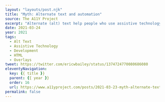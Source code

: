 ```yaml
---
layout: "layouts/post.njk"
title: "Myth: Alternate text and automation"
source: The A11Y Project
excerpt: "Alternate (alt) text help people who use assistive technology understand images, and are a core part of the Web Content Accessibility Guidelines (WCAG). They require a human’s input to be effective"
date: 2021-03-24
year: 2021
tags:
  - Alt Text
  - Assistive Technology
  - Development
  - HTML
  - Overlays
tweet: https://twitter.com/ericwbailey/status/1374724770080686080
eleventyNavigation:
  key: {{ title }}
  parent: {{ year }}
  order: 16
  url: https://www.a11yproject.com/posts/2021-03-23-myth-alternate-text-can-be-automated/
permalink: false
---
```

